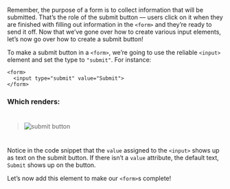 Remember, the purpose of a form is to collect information that will be submitted. That’s the role of the submit button — users click on it when they are finished with filling out information in the ```<form>``` and they’re ready to send it off. Now that we’ve gone over how to create various input elements, let’s now go over how to create a submit button!

To make a submit button in a ```<form>```, we’re going to use the reliable ```<input>``` element and set the type to ```"submit"```. For instance:
```
<form>
  <input type="submit" value="Submit">
</form>
```

### Which renders:
#
>
>![submit button](https://course-assets-workspace.s3.ap-south-1.amazonaws.com/html/inputSubmit.jpg)
>
#

Notice in the code snippet that the ```value``` assigned to the ```<input>``` shows up as text on the submit button. If there isn’t a ```value``` attribute, the default text, ```Submit``` shows up on the button.

Let’s now add this element to make our ```<form>```s complete!